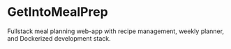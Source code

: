 # GetIntoMealPrep
Fullstack meal planning web-app with recipe management, weekly planner, and Dockerized development stack.
